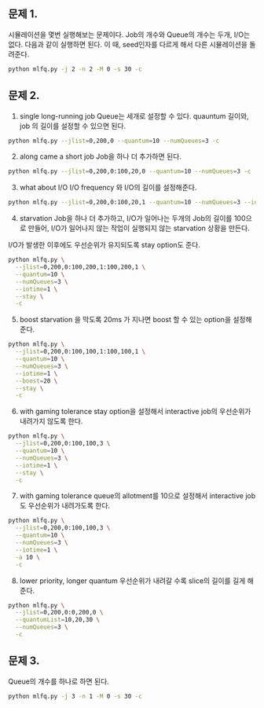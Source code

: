 ## 문제 1. 
시뮬레이션을 몇번 실행해보는 문제이다. 
Job의 개수와 Queue의 개수는 두개, I/O는 없다. 
다음과 같이 실행하면 된다. 이 때, seed인자를 다르게 해서 다른 시뮬레이션을 돌려준다.

```bash
python mlfq.py -j 2 -n 2 -M 0 -s 30 -c
```

## 문제 2. 
1. single long-running job
Queue는 세개로 설정할 수 있다. 
quauntum 길이와, job 의 길이를 설정할 수 있으면 된다.

```bash
python mlfq.py --jlist=0,200,0 --quantum=10 --numQueues=3 -c
```

2. along came a short job
Job을 하나 더 추가하면 된다. 
```bash
python mlfq.py --jlist=0,200,0:100,20,0 --quantum=10 --numQueues=3 -c
```

3. what about I/O
I/O frequency 와 I/O의 길이를 설정해준다. 
```bash
python mlfq.py --jlist=0,200,0:100,20,1 --quantum=10 --numQueues=3 --iotime=3 -c
```

4. starvation
Job을 하나 더 추가하고, I/O가 일어나는 두개의 Job의 길이를 100으로 만들어,
I/O가 일어나지 않는 작업이 실행되지 않는 starvation 상황을 만든다. 

I/O가 발생한 이후에도 우선순위가 유지되도록 stay option도 준다.

```bash
python mlfq.py \
  --jlist=0,200,0:100,200,1:100,200,1 \
  --quantum=10 \
  --numQueues=3 \
  --iotime=1 \
  --stay \
  -c
```

5. boost
starvation 을 막도록 20ms 가 지나면 boost 할 수 있는 option을 설정해준다.

```bash
python mlfq.py \
  --jlist=0,200,0:100,100,1:100,100,1 \
  --quantum=10 \
  --numQueues=3 \
  --iotime=1 \
  --boost=20 \
  --stay \
  -c
```

6. with gaming tolerance
stay option을 설정해서 interactive job의 우선순위가 내려가지 않도록 한다. 

```bash
python mlfq.py \
  --jlist=0,200,0:100,100,3 \
  --quantum=10 \
  --numQueues=3 \
  --iotime=1 \
  --stay \
  -c
```

7. with gaming tolerance
queue의 allotment를 10으로 설정해서 interactive job도 우선순위가 내려가도록 한다. 

```bash
python mlfq.py \
  --jlist=0,200,0:100,100,3 \
  --quantum=10 \
  --numQueues=3 \
  --iotime=1 \
  -a 10 \
  -c
```

8. lower priority, longer quantum
우선순위가 내려갈 수록 slice의 길이를 길게 해준다. 

```bash
python mlfq.py \
  --jlist=0,200,0:0,200,0 \
  --quantumList=10,20,30 \
  --numQueues=3 \
  -c
```


## 문제 3. 
Queue의 개수를 하나로 하면 된다. 
```bash
python mlfq.py -j 3 -n 1 -M 0 -s 30 -c
```
